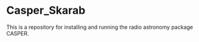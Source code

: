 # Casper_Skarab
This is a repository for installing and running the radio astronomy package CASPER.
